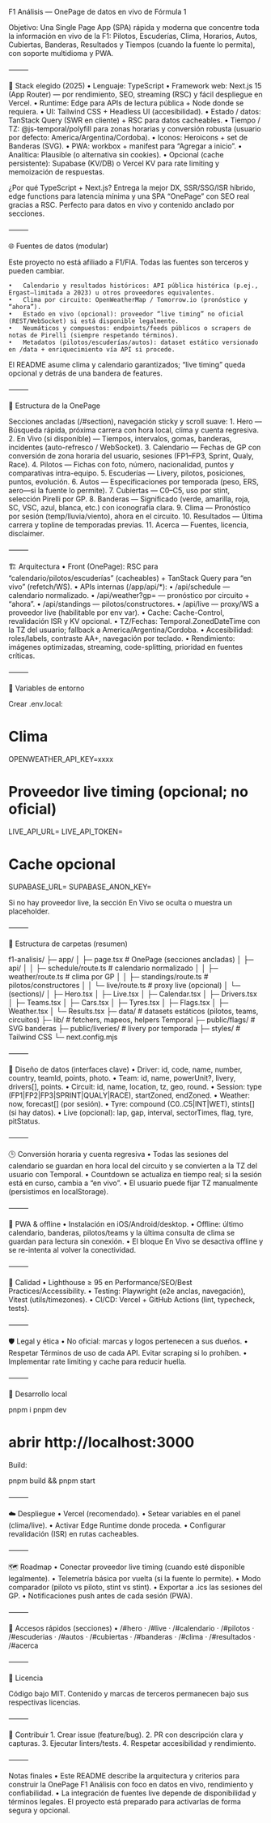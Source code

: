 F1 Análisis — OnePage de datos en vivo de Fórmula 1

Objetivo: Una Single Page App (SPA) rápida y moderna que concentre toda la información en vivo de la F1: Pilotos, Escuderías, Clima, Horarios, Autos, Cubiertas, Banderas, Resultados y Tiempos (cuando la fuente lo permita), con soporte multidioma y PWA.

⸻

🚀 Stack elegido (2025)
	•	Lenguaje: TypeScript
	•	Framework web: Next.js 15 (App Router) — por rendimiento, SEO, streaming (RSC) y fácil despliegue en Vercel.
	•	Runtime: Edge para APIs de lectura pública + Node donde se requiera.
	•	UI: Tailwind CSS + Headless UI (accesibilidad).
	•	Estado / datos: TanStack Query (SWR en cliente) + RSC para datos cacheables.
	•	Tiempo / TZ: @js-temporal/polyfill para zonas horarias y conversión robusta (usuario por defecto: America/Argentina/Cordoba).
	•	Iconos: Heroicons + set de Banderas (SVG).
	•	PWA: workbox + manifest para “Agregar a inicio”.
	•	Analítica: Plausible (o alternativa sin cookies).
	•	Opcional (cache persistente): Supabase (KV/DB) o Vercel KV para rate limiting y memoización de respuestas.

¿Por qué TypeScript + Next.js? Entrega la mejor DX, SSR/SSG/ISR híbrido, edge functions para latencia mínima y una SPA “OnePage” con SEO real gracias a RSC. Perfecto para datos en vivo y contenido anclado por secciones.

⸻

🌐 Fuentes de datos (modular)

Este proyecto no está afiliado a F1/FIA. Todas las fuentes son terceros y pueden cambiar.

	•	Calendario y resultados históricos: API pública histórica (p.ej., Ergast—limitada a 2023) u otros proveedores equivalentes.
	•	Clima por circuito: OpenWeatherMap / Tomorrow.io (pronóstico y “ahora”).
	•	Estado en vivo (opcional): proveedor “live timing” no oficial (REST/WebSocket) si está disponible legalmente.
	•	Neumáticos y compuestos: endpoints/feeds públicos o scrapers de notas de Pirelli (siempre respetando términos).
	•	Metadatos (pilotos/escuderías/autos): dataset estático versionado en /data + enriquecimiento vía API si procede.

El README asume clima y calendario garantizados; “live timing” queda opcional y detrás de una bandera de features.

⸻

🧭 Estructura de la OnePage

Secciones ancladas (/#section), navegación sticky y scroll suave:
	1.	Hero — Búsqueda rápida, próxima carrera con hora local, clima y cuenta regresiva.
	2.	En Vivo (si disponible) — Tiempos, intervalos, gomas, banderas, incidentes (auto-refresco / WebSocket).
	3.	Calendario — Fechas de GP con conversión de zona horaria del usuario, sesiones (FP1–FP3, Sprint, Qualy, Race).
	4.	Pilotos — Fichas con foto, número, nacionalidad, puntos y comparativas intra-equipo.
	5.	Escuderías — Livery, pilotos, posiciones, puntos, evolución.
	6.	Autos — Especificaciones por temporada (peso, ERS, aero—si la fuente lo permite).
	7.	Cubiertas — C0–C5, uso por stint, selección Pirelli por GP.
	8.	Banderas — Significado (verde, amarilla, roja, SC, VSC, azul, blanca, etc.) con iconografía clara.
	9.	Clima — Pronóstico por sesión (temp/lluvia/viento), ahora en el circuito.
	10.	Resultados — Última carrera y topline de temporadas previas.
	11.	Acerca — Fuentes, licencia, disclaimer.

⸻

🏗️ Arquitectura
	•	Front (OnePage): RSC para “calendario/pilotos/escuderías” (cacheables) + TanStack Query para “en vivo” (refetch/WS).
	•	APIs internas (/app/api/*):
	•	/api/schedule — calendario normalizado.
	•	/api/weather?gp=<round> — pronóstico por circuito + “ahora”.
	•	/api/standings — pilotos/constructores.
	•	/api/live — proxy/WS a proveedor live (habilitable por env var).
	•	Cache: Cache-Control, revalidación ISR y KV opcional.
	•	TZ/Fechas: Temporal.ZonedDateTime con la TZ del usuario; fallback a America/Argentina/Cordoba.
	•	Accesibilidad: roles/labels, contraste AA+, navegación por teclado.
	•	Rendimiento: imágenes optimizadas, streaming, code-splitting, prioridad en fuentes críticas.

⸻

🔧 Variables de entorno

Crear .env.local:

# Clima
OPENWEATHER_API_KEY=xxxx

# Proveedor live timing (opcional; no oficial)
LIVE_API_URL=
LIVE_API_TOKEN=

# Cache opcional
SUPABASE_URL=
SUPABASE_ANON_KEY=

Si no hay proveedor live, la sección En Vivo se oculta o muestra un placeholder.

⸻

📁 Estructura de carpetas (resumen)

f1-analisis/
├─ app/
│  ├─ page.tsx                 # OnePage (secciones ancladas)
│  ├─ api/
│  │  ├─ schedule/route.ts     # calendario normalizado
│  │  ├─ weather/route.ts      # clima por GP
│  │  ├─ standings/route.ts    # pilotos/constructores
│  │  └─ live/route.ts         # proxy live (opcional)
│  └─ (sections)/
│     ├─ Hero.tsx
│     ├─ Live.tsx
│     ├─ Calendar.tsx
│     ├─ Drivers.tsx
│     ├─ Teams.tsx
│     ├─ Cars.tsx
│     ├─ Tyres.tsx
│     ├─ Flags.tsx
│     ├─ Weather.tsx
│     └─ Results.tsx
├─ data/                       # datasets estáticos (pilotos, teams, circuitos)
├─ lib/                        # fetchers, mapeos, helpers Temporal
├─ public/flags/               # SVG banderas
├─ public/liveries/            # livery por temporada
├─ styles/                     # Tailwind CSS
└─ next.config.mjs


⸻

🧩 Diseño de datos (interfaces clave)
	•	Driver: id, code, name, number, country, teamId, points, photo.
	•	Team: id, name, powerUnit?, livery, drivers[], points.
	•	Circuit: id, name, location, tz, geo, round.
	•	Session: type (FP1|FP2|FP3|SPRINT|QUALY|RACE), startZoned, endZoned.
	•	Weather: now, forecast[] (por sesión).
	•	Tyre: compound (C0..C5|INT|WET), stints[] (si hay datos).
	•	Live (opcional): lap, gap, interval, sectorTimes, flag, tyre, pitStatus.

⸻

🕒 Conversión horaria y cuenta regresiva
	•	Todas las sesiones del calendario se guardan en hora local del circuito y se convierten a la TZ del usuario con Temporal.
	•	Countdown se actualiza en tiempo real; si la sesión está en curso, cambia a “en vivo”.
	•	El usuario puede fijar TZ manualmente (persistimos en localStorage).

⸻

📲 PWA & offline
	•	Instalación en iOS/Android/desktop.
	•	Offline: último calendario, banderas, pilotos/teams y la última consulta de clima se guardan para lectura sin conexión.
	•	El bloque En Vivo se desactiva offline y se re-intenta al volver la conectividad.

⸻

🧪 Calidad
	•	Lighthouse ≥ 95 en Performance/SEO/Best Practices/Accessibility.
	•	Testing: Playwright (e2e anclas, navegación), Vitest (utils/timezones).
	•	CI/CD: Vercel + GitHub Actions (lint, typecheck, tests).

⸻

🛡️ Legal y ética
	•	No oficial: marcas y logos pertenecen a sus dueños.
	•	Respetar Términos de uso de cada API. Evitar scraping si lo prohíben.
	•	Implementar rate limiting y cache para reducir huella.

⸻

🧰 Desarrollo local

pnpm i
pnpm dev
# abrir http://localhost:3000

Build:

pnpm build && pnpm start


⸻

☁️ Despliegue
	•	Vercel (recomendado).
	•	Setear variables en el panel (clima/live).
	•	Activar Edge Runtime donde proceda.
	•	Configurar revalidación (ISR) en rutas cacheables.

⸻

🗺️ Roadmap
	•	Conectar proveedor live timing (cuando esté disponible legalmente).
	•	Telemetría básica por vuelta (si la fuente lo permite).
	•	Modo comparador (piloto vs piloto, stint vs stint).
	•	Exportar a .ics las sesiones del GP.
	•	Notificaciones push antes de cada sesión (PWA).

⸻

🧷 Accesos rápidos (secciones)
	•	/#hero · /#live · /#calendario · /#pilotos · /#escuderias · /#autos · /#cubiertas · /#banderas · /#clima · /#resultados · /#acerca

⸻

📄 Licencia

Código bajo MIT. Contenido y marcas de terceros permanecen bajo sus respectivas licencias.

⸻

🤝 Contribuir
	1.	Crear issue (feature/bug).
	2.	PR con descripción clara y capturas.
	3.	Ejecutar linters/tests.
	4.	Respetar accesibilidad y rendimiento.

⸻

Notas finales
	•	Este README describe la arquitectura y criterios para construir la OnePage F1 Análisis con foco en datos en vivo, rendimiento y confiabilidad.
	•	La integración de fuentes live depende de disponibilidad y términos legales. El proyecto está preparado para activarlas de forma segura y opcional.
